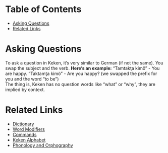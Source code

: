 # Table of Contents
- [Asking Questions](#asking-questions)
- [Related Links](#related-links)

# Asking Questions
To ask a question in Keken, it’s very similar to German (if not the same). You swap the subject and the verb.
**Here’s an example:**
“Tamtakţa kimö” - You are happy.
“Taktamţa kimö” - Are you happy? (we swapped the prefix for you and the word “to be”)  
The thing is, Keken has no question words like “what” or “why”, they are implied by context.

# Related Links
- [Dictionary](dictionary.md)
- [Word Modifiers](word_modifiers.md)
- [Commands](commands.md)
- [Keken Alphabet](keken_alphabet.md)
- [Phonology and Orphography](phonology_and_orthography.md)